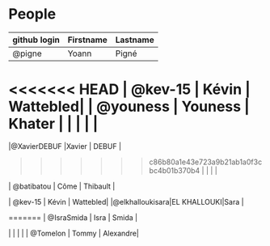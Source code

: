 # People


| github login | Firstname | Lastname |
| ------------ | --------- | -------- |
| @pigne       | Yoann     | Pigné    |
<<<<<<< HEAD
| @kev-15      | Kévin     | Wattebled|
| @youness     | Youness   | Khater   |
|              |           |          |
=======


|@XavierDEBUF   |Xavier     | DEBUF    |
>>>>>>> c86b80a1e43e723a9b21ab1a0f3cbc4b01b370b4
|              |           |          |

| @batibatou   | Côme      | Thibault |

| @kev-15      | Kévin     | Wattebled|
|@elkhalloukisara|EL KHALLOUKI|Sara   |

=======
| @IsraSmida   | Isra      | Smida    |

|              |           |          |
| @Tomelon     | Tommy     | Alexandre|
